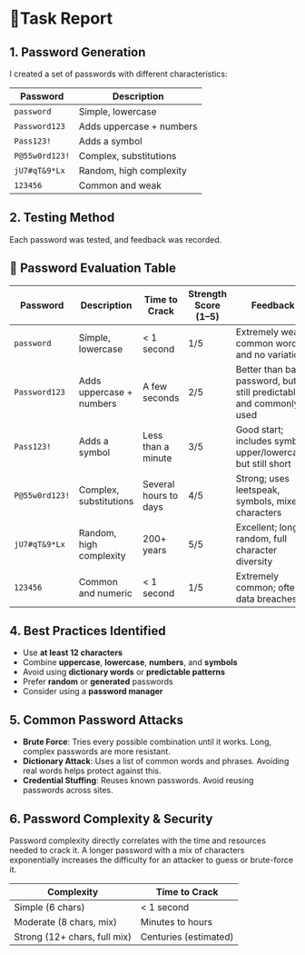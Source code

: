 # 🧪Task Report

## 1. Password Generation

I created a set of passwords with different characteristics:

| Password         | Description                          |
|------------------|--------------------------------------|
| `password`       | Simple, lowercase                    |
| `Password123`    | Adds uppercase + numbers             |
| `Pass123!`       | Adds a symbol                        |
| `P@55w0rd123!`   | Complex, substitutions               |
| `jU7#qT&9*Lx`    | Random, high complexity              |
| `123456`         | Common and weak                      |

## 2. Testing Method

Each password was tested, and feedback was recorded.

## 🔐 Password Evaluation Table

| Password         | Description                    | Time to Crack         | Strength Score (1–5) | Feedback                                                                 |
|------------------|--------------------------------|------------------------|----------------------|--------------------------------------------------------------------------|
| `password`        | Simple, lowercase              | < 1 second             | 1/5                  | Extremely weak; common word and no variation                            |
| `Password123`     | Adds uppercase + numbers       | A few seconds          | 2/5                  | Better than basic password, but still predictable and commonly used     |
| `Pass123!`        | Adds a symbol                  | Less than a minute          | 3/5                  | Good start; includes symbol, upper/lowercase, but still short           |
| `P@55w0rd123!`    | Complex, substitutions         | Several hours to days  | 4/5                  | Strong; uses leetspeak, symbols, mixed characters                       |
| `jU7#qT&9*Lx`     | Random, high complexity        | 200+ years             | 5/5                  | Excellent; long, random, full character diversity                       |
| `123456`          | Common and numeric             | < 1 second             | 1/5                  | Extremely common; often in data breaches                                |

## 4. Best Practices Identified

- Use **at least 12 characters**
- Combine **uppercase**, **lowercase**, **numbers**, and **symbols**
- Avoid using **dictionary words** or **predictable patterns**
- Prefer **random** or **generated** passwords
- Consider using a **password manager**

## 5. Common Password Attacks

- **Brute Force**: Tries every possible combination until it works. Long, complex passwords are more resistant.
- **Dictionary Attack**: Uses a list of common words and phrases. Avoiding real words helps protect against this.
- **Credential Stuffing**: Reuses known passwords. Avoid reusing passwords across sites.

## 6. Password Complexity & Security

Password complexity directly correlates with the time and resources needed to crack it. A longer password with a mix of characters exponentially increases the difficulty for an attacker to guess or brute-force it.

| Complexity | Time to Crack |
|------------|----------------|
| Simple (6 chars) | < 1 second |
| Moderate (8 chars, mix) | Minutes to hours |
| Strong (12+ chars, full mix) | Centuries (estimated) |
